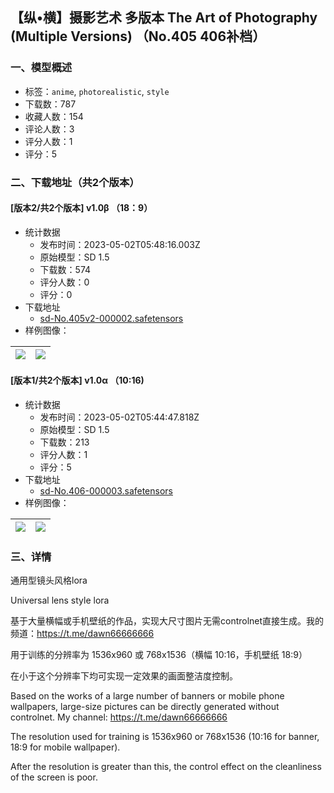 ## 【纵•横】摄影艺术 多版本 The Art of Photography (Multiple Versions)  （No.405 406补档）
### 一、模型概述

- 标签：`anime`, `photorealistic`, `style`
- 下载数：787
- 收藏人数：154
- 评论人数：3
- 评分人数：1
- 评分：5

### 二、下载地址（共2个版本）

#### [版本2/共2个版本] v1.0β （18：9）

- 统计数据
  - 发布时间：2023-05-02T05:48:16.003Z
  - 原始模型：SD 1.5
  - 下载数：574
  - 评分人数：0
  - 评分：0
- 下载地址
  - [sd-No.405v2-000002.safetensors](https://civitai.com/api/download/models/60322)
- 样例图像：

| <img src="https://image.civitai.com/xG1nkqKTMzGDvpLrqFT7WA/97896d7e-4c03-455b-6ced-ea2104e13100/width=450/659046.jpeg" /> | <img src="https://image.civitai.com/xG1nkqKTMzGDvpLrqFT7WA/f7516139-28c0-44d7-c041-6c324a8f2c00/width=450/659049.jpeg" /> |
| ---- | ---- |

#### [版本1/共2个版本] v1.0α （10:16)

- 统计数据
  - 发布时间：2023-05-02T05:44:47.818Z
  - 原始模型：SD 1.5
  - 下载数：213
  - 评分人数：1
  - 评分：5
- 下载地址
  - [sd-No.406-000003.safetensors](https://civitai.com/api/download/models/60312)
- 样例图像：

| <img src="https://image.civitai.com/xG1nkqKTMzGDvpLrqFT7WA/6e076951-8eb6-4b99-f4c8-9f41d7542100/width=450/658906.jpeg" /> | <img src="https://image.civitai.com/xG1nkqKTMzGDvpLrqFT7WA/5cab1f51-ed40-49b6-224b-d54b0394c800/width=450/658926.jpeg" /> |
| ---- | ---- |


### 三、详情
<p>通用型镜头风格lora</p><p>Universal lens style lora</p><p>基于大量横幅或手机壁纸的作品，实现大尺寸图片无需controlnet直接生成。我的频道：<a target="_blank" rel="ugc" href="https://t.me/dawn66666666">https://t.me/dawn66666666</a></p><p>用于训练的分辨率为 1536x960 或 768x1536（横幅 10:16，手机壁纸 18:9）</p><p>在小于这个分辨率下均可实现一定效果的画面整洁度控制。</p><p>Based on the works of a large number of banners or mobile phone wallpapers, large-size pictures can be directly generated without controlnet. My channel: <a target="_blank" rel="ugc" href="https://t.me/dawn66666666">https://t.me/dawn66666666</a></p><p>The resolution used for training is 1536x960 or 768x1536 (10:16 for banner, 18:9 for mobile wallpaper).</p><p>After the resolution is greater than this, the control effect on the cleanliness of the screen is poor.</p><p></p>
